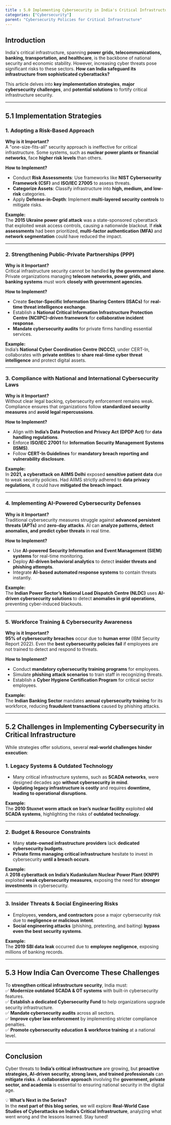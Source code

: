 ```yaml
---
title : 5.0 Implementing Cybersecurity in India's Critical Infrastructure: Strategies, Challenges, and Solutions
categories: ["Cybersecurity"]
parent: "Cybersecurity Policies for Critical Infrastructure"
---
```


## Introduction  
India's critical infrastructure, spanning **power grids, telecommunications, banking, transportation, and healthcare**, is the backbone of national security and economic stability. However, increasing cyber threats pose significant risks to these sectors. **How can India safeguard its infrastructure from sophisticated cyberattacks?**  

This article delves into **key implementation strategies**, **major cybersecurity challenges**, and **potential solutions** to fortify critical infrastructure security.  

---

## 5.1 Implementation Strategies  

### 1. Adopting a Risk-Based Approach  

**Why is it Important?**  
A "one-size-fits-all" security approach is ineffective for critical infrastructure. Some systems, such as **nuclear power plants or financial networks**, face **higher risk levels** than others.  

**How to Implement?**  
- Conduct **Risk Assessments**: Use frameworks like **NIST Cybersecurity Framework (CSF)** and **ISO/IEC 27005** to assess threats.  
- **Categorize Assets**: Classify infrastructure into **high, medium, and low-risk** categories.  
- Apply **Defense-in-Depth**: Implement **multi-layered security controls** to mitigate risks.  

**Example:**  
The **2015 Ukraine power grid attack** was a state-sponsored cyberattack that exploited weak access controls, causing a nationwide blackout. If **risk assessments** had been prioritized, **multi-factor authentication (MFA)** and **network segmentation** could have reduced the impact.  

---

### 2. Strengthening Public-Private Partnerships (PPP)  

**Why is it Important?**  
Critical infrastructure security cannot be handled **by the government alone**. Private organizations managing **telecom networks, power grids, and banking systems** must work **closely with government agencies**.  

**How to Implement?**  
- Create **Sector-Specific Information Sharing Centers (ISACs)** for **real-time threat intelligence exchange**.  
- Establish a **National Critical Information Infrastructure Protection Centre (NCIIPC)-driven framework** for **collaborative incident response**.  
- **Mandate cybersecurity audits** for private firms handling essential services.  

**Example:**  
India’s **National Cyber Coordination Centre (NCCC)**, under CERT-In, collaborates with **private entities** to **share real-time cyber threat intelligence** and protect digital assets.  

---

### 3. Compliance with National and International Cybersecurity Laws  

**Why is it Important?**  
Without clear legal backing, cybersecurity enforcement remains weak. Compliance ensures that organizations follow **standardized security measures** and **avoid legal repercussions**.  

**How to Implement?**  
- Align with **India’s Data Protection and Privacy Act (DPDP Act)** for **data handling regulations**.  
- Enforce **ISO/IEC 27001** for **Information Security Management Systems (ISMS)**.  
- Follow **CERT-In Guidelines** for **mandatory breach reporting and vulnerability disclosure**.  

**Example:**  
In **2021, a cyberattack on AIIMS Delhi** exposed **sensitive patient data** due to weak security policies. Had AIIMS strictly adhered to **data privacy regulations**, it could have **mitigated the breach impact**.  

---

### 4. Implementing AI-Powered Cybersecurity Defenses  

**Why is it Important?**  
Traditional cybersecurity measures struggle against **advanced persistent threats (APTs)** and **zero-day attacks**. AI can **analyze patterns, detect anomalies, and predict cyber threats** in real time.  

**How to Implement?**  
- Use **AI-powered Security Information and Event Management (SIEM) systems** for real-time monitoring.  
- Deploy **AI-driven behavioral analytics** to detect **insider threats and phishing attempts**.  
- Integrate **AI-based automated response systems** to contain threats instantly.  

**Example:**  
The **Indian Power Sector’s National Load Dispatch Centre (NLDC)** uses **AI-driven cybersecurity solutions** to detect **anomalies in grid operations**, preventing cyber-induced blackouts.  

---

### 5. Workforce Training & Cybersecurity Awareness  

**Why is it Important?**  
**95% of cybersecurity breaches** occur due to **human error** (IBM Security Report 2022). Even the **best cybersecurity policies fail** if employees are not trained to detect and respond to threats.  

**How to Implement?**  
- Conduct **mandatory cybersecurity training programs** for employees.  
- Simulate **phishing attack scenarios** to train staff in recognizing threats.  
- Establish a **Cyber Hygiene Certification Program** for critical sector employees.  

**Example:**  
The **Indian Banking Sector** mandates **annual cybersecurity training** for its workforce, reducing **fraudulent transactions** caused by phishing attacks.  

---

## 5.2 Challenges in Implementing Cybersecurity in Critical Infrastructure  

While strategies offer solutions, several **real-world challenges hinder execution**:  

### 1. Legacy Systems & Outdated Technology  
- Many critical infrastructure systems, such as **SCADA networks**, were designed decades ago **without cybersecurity in mind**.  
- **Updating legacy infrastructure is costly** and requires **downtime, leading to operational disruptions**.  

**Example:**  
The **2010 Stuxnet worm attack on Iran’s nuclear facility** exploited **old SCADA systems**, highlighting the risks of **outdated technology**.  

---

### 2. Budget & Resource Constraints  
- Many **state-owned infrastructure providers** lack **dedicated cybersecurity budgets**.  
- **Private firms managing critical infrastructure** hesitate to invest in cybersecurity **until a breach occurs**.  

**Example:**  
A **2018 cyberattack on India’s Kudankulam Nuclear Power Plant (KNPP)** exploited **weak cybersecurity measures**, exposing the need for **stronger investments** in cybersecurity.  

---

### 3. Insider Threats & Social Engineering Risks  
- Employees, **vendors, and contractors** pose a major cybersecurity risk due to **negligence or malicious intent**.  
- **Social engineering attacks** (phishing, pretexting, and baiting) **bypass even the best security systems**.  

**Example:**  
The **2019 SBI data leak** occurred due to **employee negligence**, exposing millions of banking records.  

---

## 5.3 How India Can Overcome These Challenges  

To **strengthen critical infrastructure security**, India must:  
✅ **Modernize outdated SCADA & OT systems** with built-in cybersecurity features.  
✅ **Establish a dedicated Cybersecurity Fund** to help organizations upgrade security infrastructure.  
✅ **Mandate cybersecurity audits** across all sectors.  
✅ **Improve cyber law enforcement** by implementing stricter compliance penalties.  
✅ **Promote cybersecurity education & workforce training** at a national level.  

---

## Conclusion  
Cyber threats to **India’s critical infrastructure** are growing, but **proactive strategies, AI-driven security, strong laws, and trained professionals** can **mitigate risks**. A **collaborative approach** involving the **government, private sector, and academia** is essential to ensuring national security in the digital age.  

💡 **What’s Next in the Series?**  
In the **next part of this blog series**, we will explore **Real-World Case Studies of Cyberattacks on India’s Critical Infrastructure**, analyzing what went wrong and the lessons learned. Stay tuned!  
